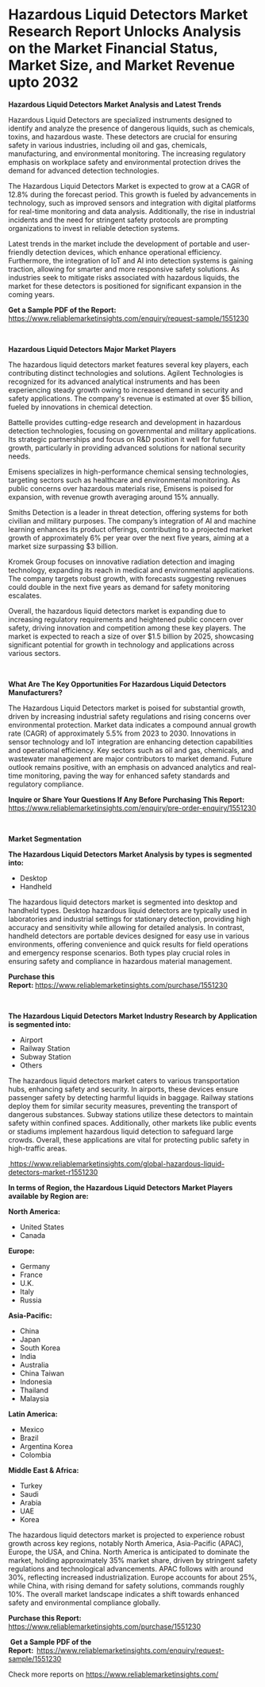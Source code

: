 <p><h1>Hazardous Liquid Detectors Market Research Report Unlocks Analysis on the Market Financial Status, Market Size, and Market Revenue upto 2032</h1></p><p><strong>Hazardous Liquid Detectors Market Analysis and Latest Trends</strong></p>
<p><p>Hazardous Liquid Detectors are specialized instruments designed to identify and analyze the presence of dangerous liquids, such as chemicals, toxins, and hazardous waste. These detectors are crucial for ensuring safety in various industries, including oil and gas, chemicals, manufacturing, and environmental monitoring. The increasing regulatory emphasis on workplace safety and environmental protection drives the demand for advanced detection technologies.</p><p>The Hazardous Liquid Detectors Market is expected to grow at a CAGR of 12.8% during the forecast period. This growth is fueled by advancements in technology, such as improved sensors and integration with digital platforms for real-time monitoring and data analysis. Additionally, the rise in industrial incidents and the need for stringent safety protocols are prompting organizations to invest in reliable detection systems.</p><p>Latest trends in the market include the development of portable and user-friendly detection devices, which enhance operational efficiency. Furthermore, the integration of IoT and AI into detection systems is gaining traction, allowing for smarter and more responsive safety solutions. As industries seek to mitigate risks associated with hazardous liquids, the market for these detectors is positioned for significant expansion in the coming years.</p></p>
<p><strong>Get a Sample PDF of the Report:&nbsp;</strong> <a href="https://www.reliablemarketinsights.com/enquiry/request-sample/1551230?utm_campaign=2189&utm_medium=2&utm_source=Github&utm_content=ia&utm_term=27022025&utm_id=hazardous-liquid-detectors">https://www.reliablemarketinsights.com/enquiry/request-sample/1551230</a></p>
<p>&nbsp;</p>
<p><strong>Hazardous Liquid Detectors Major Market Players</strong></p>
<p><p>The hazardous liquid detectors market features several key players, each contributing distinct technologies and solutions. Agilent Technologies is recognized for its advanced analytical instruments and has been experiencing steady growth owing to increased demand in security and safety applications. The company's revenue is estimated at over $5 billion, fueled by innovations in chemical detection.</p><p>Battelle provides cutting-edge research and development in hazardous detection technologies, focusing on governmental and military applications. Its strategic partnerships and focus on R&D position it well for future growth, particularly in providing advanced solutions for national security needs.</p><p>Emisens specializes in high-performance chemical sensing technologies, targeting sectors such as healthcare and environmental monitoring. As public concerns over hazardous materials rise, Emisens is poised for expansion, with revenue growth averaging around 15% annually.</p><p>Smiths Detection is a leader in threat detection, offering systems for both civilian and military purposes. The company’s integration of AI and machine learning enhances its product offerings, contributing to a projected market growth of approximately 6% per year over the next five years, aiming at a market size surpassing $3 billion.</p><p>Kromek Group focuses on innovative radiation detection and imaging technology, expanding its reach in medical and environmental applications. The company targets robust growth, with forecasts suggesting revenues could double in the next five years as demand for safety monitoring escalates.</p><p>Overall, the hazardous liquid detectors market is expanding due to increasing regulatory requirements and heightened public concern over safety, driving innovation and competition among these key players. The market is expected to reach a size of over $1.5 billion by 2025, showcasing significant potential for growth in technology and applications across various sectors.</p></p>
<p>&nbsp;</p>
<p><strong>What Are The Key Opportunities For Hazardous Liquid Detectors Manufacturers?</strong></p>
<p><p>The Hazardous Liquid Detectors market is poised for substantial growth, driven by increasing industrial safety regulations and rising concerns over environmental protection. Market data indicates a compound annual growth rate (CAGR) of approximately 5.5% from 2023 to 2030. Innovations in sensor technology and IoT integration are enhancing detection capabilities and operational efficiency. Key sectors such as oil and gas, chemicals, and wastewater management are major contributors to market demand. Future outlook remains positive, with an emphasis on advanced analytics and real-time monitoring, paving the way for enhanced safety standards and regulatory compliance.</p></p>
<p><strong>Inquire or Share Your Questions If Any Before Purchasing This Report:</strong> <a href="https://www.reliablemarketinsights.com/enquiry/pre-order-enquiry/1551230?utm_campaign=2189&utm_medium=2&utm_source=Github&utm_content=ia&utm_term=27022025&utm_id=hazardous-liquid-detectors">https://www.reliablemarketinsights.com/enquiry/pre-order-enquiry/1551230</a></p>
<p>&nbsp;</p>
<p><strong>Market Segmentation</strong></p>
<p><strong>The Hazardous Liquid Detectors Market Analysis by types is segmented into:</strong></p>
<p><ul><li>Desktop</li><li>Handheld</li></ul></p>
<p><p>The hazardous liquid detectors market is segmented into desktop and handheld types. Desktop hazardous liquid detectors are typically used in laboratories and industrial settings for stationary detection, providing high accuracy and sensitivity while allowing for detailed analysis. In contrast, handheld detectors are portable devices designed for easy use in various environments, offering convenience and quick results for field operations and emergency response scenarios. Both types play crucial roles in ensuring safety and compliance in hazardous material management.</p></p>
<p><strong>Purchase this Report:&nbsp;</strong><a href="https://www.reliablemarketinsights.com/purchase/1551230?utm_campaign=2189&utm_medium=2&utm_source=Github&utm_content=ia&utm_term=27022025&utm_id=hazardous-liquid-detectors">https://www.reliablemarketinsights.com/purchase/1551230</a></p>
<p>&nbsp;</p>
<p><strong>The Hazardous Liquid Detectors Market Industry Research by Application is segmented into:</strong></p>
<p><ul><li>Airport</li><li>Railway Station</li><li>Subway Station</li><li>Others</li></ul></p>
<p><p>The hazardous liquid detectors market caters to various transportation hubs, enhancing safety and security. In airports, these devices ensure passenger safety by detecting harmful liquids in baggage. Railway stations deploy them for similar security measures, preventing the transport of dangerous substances. Subway stations utilize these detectors to maintain safety within confined spaces. Additionally, other markets like public events or stadiums implement hazardous liquid detection to safeguard large crowds. Overall, these applications are vital for protecting public safety in high-traffic areas.</p></p>
<p><a href="https://www.reliablemarketinsights.com/global-hazardous-liquid-detectors-market-r1551230?utm_campaign=2189&utm_medium=2&utm_source=Github&utm_content=ia&utm_term=27022025&utm_id=hazardous-liquid-detectors">&nbsp;https://www.reliablemarketinsights.com/global-hazardous-liquid-detectors-market-r1551230</a></p>
<p><strong>In terms of Region, the Hazardous Liquid Detectors Market Players available by Region are:</strong></p>
<p>
    <p> <strong> North America: </strong>
        <ul>
            <li>United States</li>
            <li>Canada</li>
        </ul>
        </p> 
    <p> <strong> Europe: </strong>
        <ul>
            <li>Germany</li>
            <li>France</li>
            <li>U.K.</li>
            <li>Italy</li>
            <li>Russia</li>
        </ul>
        </p> 
    <p> <strong> Asia-Pacific: </strong>
        <ul>
            <li>China</li>
            <li>Japan</li>
            <li>South Korea</li>
            <li>India</li>
            <li>Australia</li>
            <li>China Taiwan</li>
            <li>Indonesia</li>
            <li>Thailand</li>
            <li>Malaysia</li>
        </ul>
        </p> 
    <p> <strong> Latin America: </strong>
        <ul>
            <li>Mexico</li>
            <li>Brazil</li>
            <li>Argentina Korea</li>
            <li>Colombia</li>
        </ul>
        </p> 
    <p> <strong> Middle East & Africa: </strong>
        <ul>
            <li>Turkey</li>
            <li>Saudi</li>
            <li>Arabia</li>
            <li>UAE</li>
            <li>Korea</li>
        </ul>
    </p>
    </p>
<p><p>The hazardous liquid detectors market is projected to experience robust growth across key regions, notably North America, Asia-Pacific (APAC), Europe, the USA, and China. North America is anticipated to dominate the market, holding approximately 35% market share, driven by stringent safety regulations and technological advancements. APAC follows with around 30%, reflecting increased industrialization. Europe accounts for about 25%, while China, with rising demand for safety solutions, commands roughly 10%. The overall market landscape indicates a shift towards enhanced safety and environmental compliance globally.</p></p>
<p><strong>Purchase this Report: </strong><a href="https://www.reliablemarketinsights.com/purchase/1551230?utm_campaign=2189&utm_medium=2&utm_source=Github&utm_content=ia&utm_term=27022025&utm_id=hazardous-liquid-detectors">https://www.reliablemarketinsights.com/purchase/1551230</a></p>
<p>&nbsp;<strong>Get a Sample PDF of the Report:&nbsp;&nbsp;</strong><a href="https://www.reliablemarketinsights.com/enquiry/request-sample/1551230?utm_campaign=2189&utm_medium=2&utm_source=Github&utm_content=ia&utm_term=27022025&utm_id=hazardous-liquid-detectors">https://www.reliablemarketinsights.com/enquiry/request-sample/1551230</a></p>
<p><strong></strong></p>
<p>Check more reports on <a href="https://www.reliablemarketinsights.com/?utm_campaign=2189&utm_medium=2&utm_source=Github&utm_content=ia&utm_term=27022025&utm_id=hazardous-liquid-detectors">https://www.reliablemarketinsights.com/</a></p>